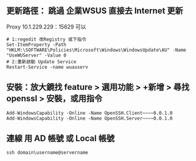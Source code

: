 
## 更新路徑： 跳過 企業WSUS 直接去 Internet 更新
Proxy 10.1.229.229：15629 可以
```
# 1:regedit 改Registry 或下指令
Set-ItemProperty -Path "HKLM:\SOFTWARE\Policies\Microsoft\Windows\WindowsUpdate\AU" -Name "UseWUServer" -Value 0  
# 2:重新啟動 Update Service
Restart-Service -name wuauserv   
```

## 安裝：放大鏡找 feature > 選用功能 > +新增 > 尋找 openssl > 安裝，或用指令 
```
Add-WindowsCapability -Online -Name OpenSSH.Client~~~~0.0.1.0
Add-WindowsCapability -Online -Name OpenSSH.Server~~~~0.0.1.0
```


## 連線 用 AD 帳號 或 Local 帳號
```
ssh domain\username@servername
```